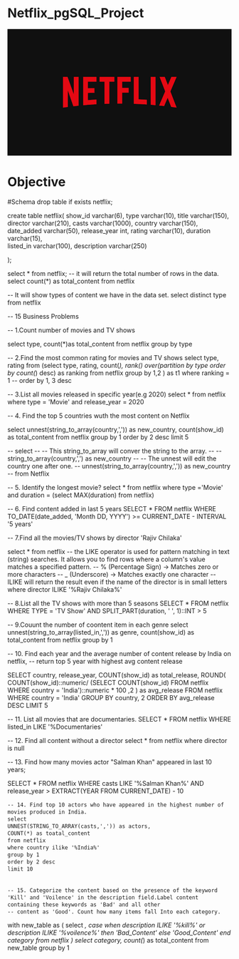 # Netflix_pgSQL_Project
![Netflix Logo](https://github.com/Tanishqkant/Netflix_pgSQL_Project/blob/main/Netflix_logo.jpg)

# Objective
#Schema
drop table if exists netflix;

create table  netflix(
show_id varchar(6),
type varchar(10),
title varchar(150),
director varchar(210),
casts varchar(1000),
country	varchar(150),
date_added varchar(50),
release_year int,
rating varchar(10),
duration varchar(15),	
listed_in varchar(100),
description varchar(250)

);

select * from netflix;
-- it will return the total number of rows in the data.
select 
count(*) as total_content
from netflix

-- It will show types of content we have in the data set.
select 
distinct type
from netflix 


-- 15 Business Problems

-- 1.Count number of movies and TV shows 

select 
type,
count(*)as  total_content
from netflix
group by type


-- 2.Find the most common rating for movies and TV shows
select 
type,
rating 
from 
(select 
type,
rating,
count(*),
rank() over(partition by type order by count(*) desc) as ranking 
from netflix
group by 1,2
) as t1
where 
ranking = 1
-- order by 1, 3 desc

-- 3.List all movies released in specific year(e.g 2020)
select  * from netflix
where 
  type = 'Movie'
  and
  release_year = 2020
  


-- 4. Find the top 5 countries wuth the most content on Netflix

select
 unnest(string_to_array(country,',')) as new_country,
count(show_id) as total_content
from netflix
group by 1 
order by 2 desc
limit 5



-- select 
-- -- This string_to_array will conver the string to the array. 
--    -- string_to_array(country,',') as new_country
-- -- The unnest will edit the country one after one.
--    unnest(string_to_array(country,',')) as new_country
--  from Netflix




-- 5. Identify the longest movie?
select * from netflix
where
   type ='Movie'
   and 
   duration = (select MAX(duration) from netflix)


-- 6. Find content added in last 5 years
SELECT
*
FROM netflix
WHERE TO_DATE(date_added, 'Month DD, YYYY') >= CURRENT_DATE - INTERVAL '5 years'


-- 7.Find all the movies/TV shows by director 'Rajiv Chilaka'

select * from netflix
-- the LIKE operator is used for pattern matching in text (string) searches. It allows you to find rows where a column's value matches a specified pattern.
-- % (Percentage Sign) → Matches zero or more characters
-- _ (Underscore) → Matches exactly one character
-- ILIKE will return the result even if the name of the director is in small letters
where director ILIKE '%Rajiv Chilaka%'

-- 8.List all the TV shows with more than 5 seasons
SELECT *
FROM netflix
WHERE 
	TYPE = 'TV Show'
	AND
	SPLIT_PART(duration, ' ', 1)::INT > 5

-- 9.Couunt the number of coontent item in each genre
select
unnest(string_to_array(listed_in,',')) as genre,
count(show_id) as total_content
from netflix
group by 1



-- 10. Find each year and the average number of content release by India on netflix,
-- return top 5 year with highest avg content release

SELECT 
	country,
	release_year,
	COUNT(show_id) as total_release,
	ROUND(
		COUNT(show_id)::numeric/
								(SELECT COUNT(show_id) FROM netflix WHERE country = 'India')::numeric * 100 
		,2
		)
		as avg_release
FROM netflix
WHERE country = 'India' 
GROUP BY country, 2
ORDER BY avg_release DESC 
LIMIT 5


-- 11. List all movies that are documentaries.
SELECT * FROM netflix
WHERE listed_in LIKE '%Documentaries'


-- 12. Find all content without a director
select * from netflix 
where director is null


-- 13. Find how many movies actor "Salman Khan" appeared in last 10 years;

SELECT * FROM netflix
WHERE 
	casts LIKE '%Salman Khan%'
	AND 
	release_year > EXTRACT(YEAR FROM CURRENT_DATE) - 10


	-- 14. Find top 10 actors who have appeared in the highest number of movies produced in India.
	select 
	UNNEST(STRING_TO_ARRAY(casts,',')) as actors,
	COUNT(*) as toatal_content
	from netflix
	where country ilike '%India%'
	group by 1 
	order by 2 desc
	limit 10


	-- 15. Categorize the content based on the presence of the keyword 'Kill' and 'Voilence' in the description field.Label content containing these keywords as 'Bad' and all other 
	-- content as 'Good'. Count how many items fall Into each category.
with new_table
as 
(
	select *,
	case 
	when 
	description  ILIKE '%kill%'
	or 
	description  ILIKE '%voilence%' then 'Bad_Content'
	else 'Good_Content'
	end category
	from netflix
)
select 
category,
count(*) as total_content
from new_table
group by 1
	

